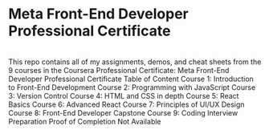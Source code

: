 # Meta Front-End Developer Professional Certificate

<br>
This repo contains all of my assignments, demos, and cheat sheets from the 9 courses in the Coursera Professional Certificate: Meta Front-End Developer Professional Certificate
Table of Content
Course 1: Introduction to Front-End Development
Course 2: Programming with JavaScript
Course 3: Version Control
Course 4: HTML and CSS in depth
Course 5: React Basics
Course 6: Advanced React
Course 7: Principles of UI/UX Design
Course 8: Front-End Developer Capstone
Course 9: Coding Interview Preparation
Proof of Completion
Not Available
<br>
